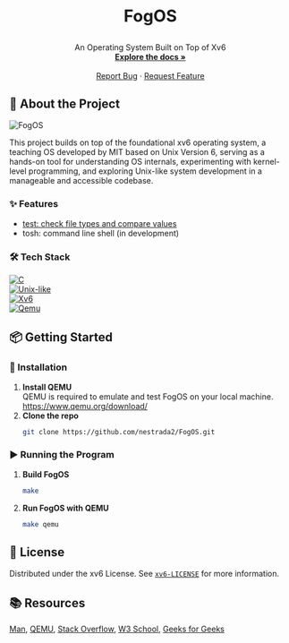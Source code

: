 <h3 align="center" style="font-size: 2.1em; font-weight: bolder;">FogOS</h3>

  <p align="center">
    An Operating System Built on Top of Xv6
    <br />
    <a href="https://github.com/nestrada2/FogOS/tree/main/docs"><strong>Explore the docs »</strong></a>
    <br />
    <br />
    <a href="https://github.com/nestrada2/FogOS/issues/new?labels=bug&template=bug-report.md">Report Bug</a>
    ·
    <a href="https://github.com/nestrada2/FogOS/issues/new?labels=enhancement&template=feature-request.md">Request Feature</a>
  </p>
</div>

<!-- ABOUT THE PROJECT -->
## 📖 About the Project
![FogOS](docs/fogos.gif)

This project builds on top of the foundational xv6 operating system, a teaching OS developed by MIT based on Unix Version 6, serving as a hands-on tool for understanding OS internals, experimenting with kernel-level programming, and exploring Unix-like system development in a manageable and accessible codebase.

### **✨ Features**
- [test: check file types and compare values](https://github.com/USF-OS/FogOS/pull/77)
- tosh: command line shell (in development)

### **🛠️ Tech Stack**
[![C][C.com]][C-url]
<br />
[![Unix-like][Unix-like.com]][Unix-like-url]
<br />
[![Xv6][Xv6.com]][Xv6-url]
<br />
[![Qemu][Qemu.com]][Qemu-url]
<br />

<!-- GETTING STARTED -->
## 📦 Getting Started

### **💾 Installation**
1. **Install QEMU**
   <br />
   QEMU is required to emulate and test FogOS on your local machine. https://www.qemu.org/download/
2. **Clone the repo**
    ```sh
    git clone https://github.com/nestrada2/FogOS.git
    ```

### **▶️ Running the Program**
1. **Build FogOS**
   ```sh
   make
   ```
2. **Run FogOS with QEMU**
   ```sh
   make qemu
   ```

<!-- LICENSE -->
## 📜 License
Distributed under the xv6 License. See [`xv6-LICENSE`](xv6-LICENSE) for more information.

<!-- RESOURCES -->
## 📚 Resources
[Man](https://www.man7.org/linux/man-pages/index.html), 
[QEMU](https://www.qemu.org/docs/master/),
[Stack Overflow](https://stackoverflow.com/),
[W3 School](https://www.w3schools.com/),
[Geeks for Geeks](https://www.geeksforgeeks.org/)

<!------- MARKDOWN LINKS & IMAGES ------->
[C.com]: https://img.shields.io/badge/C-00599C?style=for-the-badge&logo=c&logoColor=white
[C-url]: https://www.iso.org/standard/74528.html
[Unix-like.com]: https://img.shields.io/badge/Unix-like-4285F4?style=for-the-badge&logo=unix-like
[Unix-like-url]: #
[Xv6.com]: https://img.shields.io/badge/Xv6-100000?style=for-the-badge&logo=xv6
[Xv6-url]: https://pdos.csail.mit.edu/6.828/2012/xv6.html
[Qemu.com]: https://img.shields.io/badge/Qemu-EE0000?style=for-the-badge&logo=qemu
[Qemu-url]: https://www.qemu.org/
